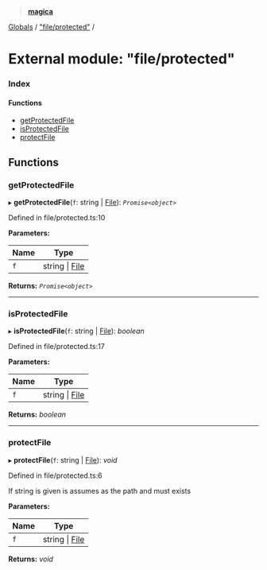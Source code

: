 > **[magica](../README.md)**

[Globals](../README.md) / ["file/protected"](_file_protected_.md) /

# External module: "file/protected"

### Index

#### Functions

* [getProtectedFile](_file_protected_.md#getprotectedfile)
* [isProtectedFile](_file_protected_.md#isprotectedfile)
* [protectFile](_file_protected_.md#protectfile)

## Functions

###  getProtectedFile

▸ **getProtectedFile**(`f`: string | [File](../classes/_file_file_.file.md)): *`Promise<object>`*

Defined in file/protected.ts:10

**Parameters:**

Name | Type |
------ | ------ |
`f` | string \| [File](../classes/_file_file_.file.md) |

**Returns:** *`Promise<object>`*

___

###  isProtectedFile

▸ **isProtectedFile**(`f`: string | [File](../classes/_file_file_.file.md)): *boolean*

Defined in file/protected.ts:17

**Parameters:**

Name | Type |
------ | ------ |
`f` | string \| [File](../classes/_file_file_.file.md) |

**Returns:** *boolean*

___

###  protectFile

▸ **protectFile**(`f`: string | [File](../classes/_file_file_.file.md)): *void*

Defined in file/protected.ts:6

If string is given is assumes as the path and must exists

**Parameters:**

Name | Type |
------ | ------ |
`f` | string \| [File](../classes/_file_file_.file.md) |

**Returns:** *void*